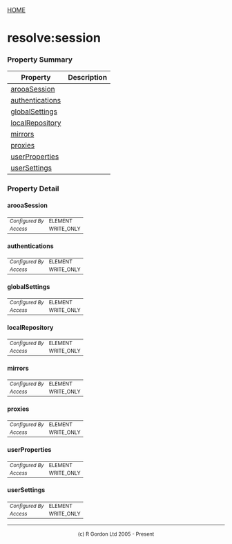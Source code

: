 [HOME](../../../../README.md)
# resolve:session



### Property Summary

| Property | Description |
| -------- | ----------- |
| [arooaSession](#propertyarooaSession) |  | 
| [authentications](#propertyauthentications) |  | 
| [globalSettings](#propertyglobalSettings) |  | 
| [localRepository](#propertylocalRepository) |  | 
| [mirrors](#propertymirrors) |  | 
| [proxies](#propertyproxies) |  | 
| [userProperties](#propertyuserProperties) |  | 
| [userSettings](#propertyuserSettings) |  | 


### Property Detail
#### arooaSession <a name="propertyarooaSession"></a>

<table style='font-size:smaller'>
      <tr><td><i>Configured By</i></td><td>ELEMENT</td></tr>
      <tr><td><i>Access</i></td><td>WRITE_ONLY</td></tr>
</table>



#### authentications <a name="propertyauthentications"></a>

<table style='font-size:smaller'>
      <tr><td><i>Configured By</i></td><td>ELEMENT</td></tr>
      <tr><td><i>Access</i></td><td>WRITE_ONLY</td></tr>
</table>



#### globalSettings <a name="propertyglobalSettings"></a>

<table style='font-size:smaller'>
      <tr><td><i>Configured By</i></td><td>ELEMENT</td></tr>
      <tr><td><i>Access</i></td><td>WRITE_ONLY</td></tr>
</table>



#### localRepository <a name="propertylocalRepository"></a>

<table style='font-size:smaller'>
      <tr><td><i>Configured By</i></td><td>ELEMENT</td></tr>
      <tr><td><i>Access</i></td><td>WRITE_ONLY</td></tr>
</table>



#### mirrors <a name="propertymirrors"></a>

<table style='font-size:smaller'>
      <tr><td><i>Configured By</i></td><td>ELEMENT</td></tr>
      <tr><td><i>Access</i></td><td>WRITE_ONLY</td></tr>
</table>



#### proxies <a name="propertyproxies"></a>

<table style='font-size:smaller'>
      <tr><td><i>Configured By</i></td><td>ELEMENT</td></tr>
      <tr><td><i>Access</i></td><td>WRITE_ONLY</td></tr>
</table>



#### userProperties <a name="propertyuserProperties"></a>

<table style='font-size:smaller'>
      <tr><td><i>Configured By</i></td><td>ELEMENT</td></tr>
      <tr><td><i>Access</i></td><td>WRITE_ONLY</td></tr>
</table>



#### userSettings <a name="propertyuserSettings"></a>

<table style='font-size:smaller'>
      <tr><td><i>Configured By</i></td><td>ELEMENT</td></tr>
      <tr><td><i>Access</i></td><td>WRITE_ONLY</td></tr>
</table>




-----------------------

<div style='font-size: smaller; text-align: center;'>(c) R Gordon Ltd 2005 - Present</div>
